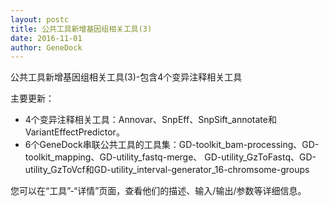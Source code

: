 ```yaml
---
layout: postc
title: 公共工具新增基因组相关工具(3)
date: 2016-11-01
author: GeneDock
---
```


公共工具新增基因组相关工具(3)-包含4个变异注释相关工具

主要更新：
- 4个变异注释相关工具：Annovar、SnpEff、SnpSift_annotate和VariantEffectPredictor。
- 6个GeneDock串联公共工具的工具集：GD-toolkit_bam-processing、GD-toolkit_mapping、GD-utility_fastq-merge、
GD-utility_GzToFastq、GD-utility_GzToVcf和GD-utility_interval-generator_16-chromsome-groups

您可以在“工具”-“详情”页面，查看他们的描述、输入/输出/参数等详细信息。
